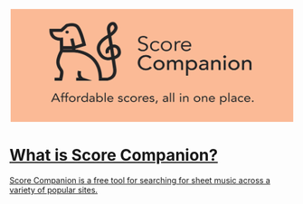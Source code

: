 <a href="https://www.openipa.org">
<p align='center'>
  <img src='readme/logo-tagline-wide.png' width='500' height='200' />
</p>

# What is Score Companion?
Score Companion is a free tool for searching for sheet music across a variety of popular sites.
